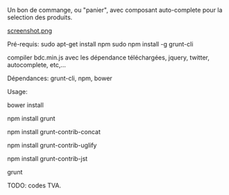 Un bon de commange, ou "panier", avec composant auto-complete pour la selection des produits.

<a href="screenshot.png">screenshot.png</a>

Pré-requis:
sudo apt-get install npm
sudo npm install -g grunt-cli


compiler bdc.min.js avec les dépendance téléchargées, jquery, twitter, autocomplete, etc,...

Dépendances: grunt-cli, npm, bower

Usage:

bower install

npm install grunt	

npm install grunt-contrib-concat

npm install grunt-contrib-uglify

npm install grunt-contrib-jst

grunt


TODO: codes TVA.